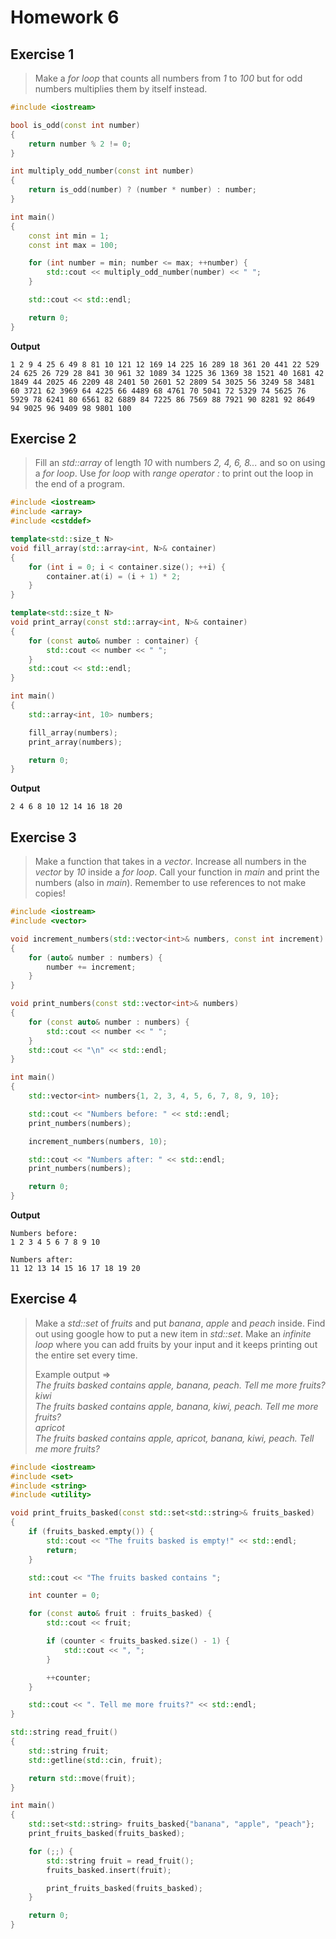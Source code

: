 # Homework 6

## Exercise 1

> Make a *for loop* that counts all numbers from *1* to *100* but for odd numbers multiplies them by itself instead.

```cpp
#include <iostream>

bool is_odd(const int number)
{
    return number % 2 != 0;
}

int multiply_odd_number(const int number)
{
    return is_odd(number) ? (number * number) : number;
}

int main()
{
    const int min = 1;
    const int max = 100;

    for (int number = min; number <= max; ++number) {
        std::cout << multiply_odd_number(number) << " ";
    }

    std::cout << std::endl;

    return 0;
}
```

**Output**

```
1 2 9 4 25 6 49 8 81 10 121 12 169 14 225 16 289 18 361 20 441 22 529 24 625 26 729 28 841 30 961 32 1089 34 1225 36 1369 38 1521 40 1681 42 1849 44 2025 46 2209 48 2401 50 2601 52 2809 54 3025 56 3249 58 3481 60 3721 62 3969 64 4225 66 4489 68 4761 70 5041 72 5329 74 5625 76 5929 78 6241 80 6561 82 6889 84 7225 86 7569 88 7921 90 8281 92 8649 94 9025 96 9409 98 9801 100
```

## Exercise 2

> Fill an *std::array* of length *10* with numbers *2, 4, 6, 8...* and so on using a *for loop*. Use *for loop* with *range operator :* to print out the loop in the end of a program.

```cpp
#include <iostream>
#include <array>
#include <cstddef>

template<std::size_t N>
void fill_array(std::array<int, N>& container)
{
    for (int i = 0; i < container.size(); ++i) {
        container.at(i) = (i + 1) * 2;
    }
}

template<std::size_t N>
void print_array(const std::array<int, N>& container)
{
    for (const auto& number : container) {
        std::cout << number << " ";
    }
    std::cout << std::endl;
}

int main()
{
    std::array<int, 10> numbers;

    fill_array(numbers);
    print_array(numbers);

    return 0;
}
```

**Output**

```
2 4 6 8 10 12 14 16 18 20
```

## Exercise 3

> Make a function that takes in a *vector*. Increase all numbers in the *vector* by *10* inside a *for loop*. Call your function in *main* and print the numbers (also in *main*). Remember to use references to not make copies!

```cpp
#include <iostream>
#include <vector>

void increment_numbers(std::vector<int>& numbers, const int increment)
{
    for (auto& number : numbers) {
        number += increment;
    }
}

void print_numbers(const std::vector<int>& numbers)
{
    for (const auto& number : numbers) {
        std::cout << number << " ";
    }
    std::cout << "\n" << std::endl;
}

int main()
{
    std::vector<int> numbers{1, 2, 3, 4, 5, 6, 7, 8, 9, 10};

    std::cout << "Numbers before: " << std::endl;
    print_numbers(numbers);

    increment_numbers(numbers, 10);

    std::cout << "Numbers after: " << std::endl;
    print_numbers(numbers);

    return 0;
}
```

**Output**

```
Numbers before: 
1 2 3 4 5 6 7 8 9 10 

Numbers after: 
11 12 13 14 15 16 17 18 19 20
```

## Exercise 4

> Make a *std::set* of *fruits* and put *banana*, *apple* and *peach* inside. Find out using google how to put a new item in *std::set*. Make an *infinite loop* where you can add fruits by your input and it keeps printing out the entire set every time.
> 
> Example output =>  
> *The fruits basked contains apple, banana, peach. Tell me more fruits?*  
> *kiwi*  
> *The fruits basked contains apple, banana, kiwi, peach. Tell me more fruits?*  
> *apricot*  
> *The fruits basked contains apple, apricot, banana, kiwi, peach. Tell me more fruits?*

```cpp
#include <iostream>
#include <set>
#include <string>
#include <utility>

void print_fruits_basked(const std::set<std::string>& fruits_basked)
{
    if (fruits_basked.empty()) {
        std::cout << "The fruits basked is empty!" << std::endl;
        return;
    }

    std::cout << "The fruits basked contains ";

    int counter = 0;

    for (const auto& fruit : fruits_basked) {
        std::cout << fruit;

        if (counter < fruits_basked.size() - 1) {
            std::cout << ", ";
        }

        ++counter;
    }

    std::cout << ". Tell me more fruits?" << std::endl;
}

std::string read_fruit()
{
    std::string fruit;
    std::getline(std::cin, fruit);

    return std::move(fruit);
}

int main()
{
    std::set<std::string> fruits_basked{"banana", "apple", "peach"};
    print_fruits_basked(fruits_basked);

    for (;;) {
        std::string fruit = read_fruit();
        fruits_basked.insert(fruit);

        print_fruits_basked(fruits_basked);
    }

    return 0;
}
```
